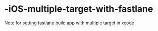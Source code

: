 # -iOS-multiple-target-with-fastlane
Note for setting fastlane build app with multiple target in xcode

